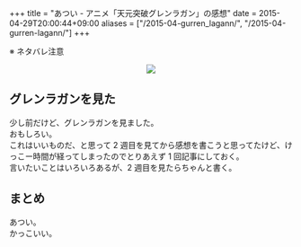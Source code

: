+++
title = "あつい - アニメ「天元突破グレンラガン」の感想"
date = 2015-04-29T20:00:44+09:00
aliases = ["/2015-04-gurren_lagann/", "/2015-04-gurren-lagann/"]
+++

※ ネタバレ注意

<div style="text-align: center;">
<a href="http://www.amazon.co.jp/gp/product/B00ATYCF1Y/ref=as_li_ss_il?ie=UTF8&camp=247&creative=7399&creativeASIN=B00ATYCF1Y&linkCode=as2&tag=5000164-22"><img border="0" src="http://ws-fe.amazon-adsystem.com/widgets/q?_encoding=UTF8&ASIN=B00ATYCF1Y&Format=_SL250_&ID=AsinImage&MarketPlace=JP&ServiceVersion=20070822&WS=1&tag=5000164-22" ></a><img src="http://ir-jp.amazon-adsystem.com/e/ir?t=5000164-22&l=as2&o=9&a=B00ATYCF1Y" width="1" height="1" border="0" alt="" style="border:none !important; margin:0px !important;" />
</div>

## グレンラガンを見た

少し前だけど、グレンラガンを見ました。  
おもしろい。  
これはいいものだ、と思って 2 週目を見てから感想を書こうと思ってたけど、けっこー時間が経ってしまったのでとりあえず 1 回記事にしておく。  
言いたいことはいろいろあるが、2 週目を見たらちゃんと書く。

## まとめ

あつい。  
かっこいい。
